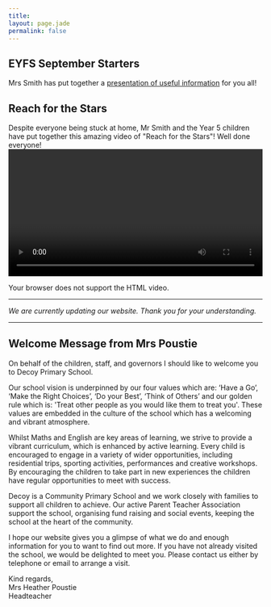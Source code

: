```yaml
---
title:
layout: page.jade
permalink: false
---
```


## EYFS September Starters

Mrs Smith has put together a [presentation of useful information](/docs/Parent-Induction-Meeting-2020.pptx) for you all!

## Reach for the Stars

Despite everyone being stuck at home, Mr Smith and the Year 5 children have put together this amazing video of "Reach for the Stars"! Well done everyone!
<video width="100%" height="auto" controls>

  <source src="/docs/Reach-For-The-Stars-Year-5.m4v" type="video/mp4">
  Your browser does not support the HTML video.
</video>

---

_We are currently updating our website. Thank you for your understanding._

---

## Welcome Message from Mrs Poustie

On behalf of the children, staff, and governors I should like to welcome you to Decoy Primary School.

Our school vision is underpinned by our four values which are: ‘Have a Go’, ‘Make the Right Choices’, ‘Do your Best’, ‘Think of Others’ and our golden rule which is: 'Treat other people as you would like them to treat you'. These values are embedded in the culture of the school which has a welcoming and vibrant atmosphere.

Whilst Maths and English are key areas of learning, we strive to provide a vibrant curriculum, which is enhanced by active learning. Every child is encouraged to engage in a variety of wider opportunities, including residential trips, sporting activities, performances and creative workshops. By encouraging the children to take part in new experiences the children have regular opportunities to meet with success.

Decoy is a Community Primary School and we work closely with families to support all children to achieve. Our active Parent Teacher Association support the school, organising fund raising and social events, keeping the school at the heart of the community.

I hope our website gives you a glimpse of what we do and enough information for you to want to find out more. If you have not already visited the school, we would be delighted to meet you. Please contact us either by telephone or email to arrange a visit.

Kind regards,  
Mrs Heather Poustie  
Headteacher
